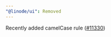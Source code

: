 ```yaml
---
"@linode/ui": Removed
---
```


Recently added camelCase rule ([#11330](https://github.com/linode/manager/pull/11330))
